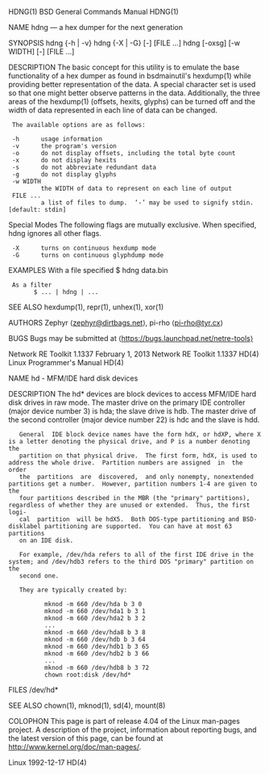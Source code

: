 HDNG(1)                                                     BSD General Commands Manual                                                    HDNG(1)

NAME
     hdng — a hex dumper for the next generation

SYNOPSIS
     hdng {-h | -v}
     hdng {-X | -G} [-] [FILE ...]
     hdng [-oxsg] [-w WIDTH] [-] [FILE ...]

DESCRIPTION
     The basic concept for this utility is to emulate the base functionality of a hex dumper as found in bsdmainutil's hexdump(1) while providing
     better representation of the data. A special character set is used so that one might better observe patterns in the data. Additionally, the
     three areas of the hexdump(1) (offsets, hexits, glyphs) can be turned off and the width of data represented in each line of data can be
     changed.

     The available options are as follows:

     -h      usage information
     -v      the program's version
     -o      do not display offsets, including the total byte count
     -x      do not display hexits
     -s      do not abbreviate redundant data
     -g      do not display glyphs
     -w WIDTH
             the WIDTH of data to represent on each line of output
     FILE ...
             a list of files to dump.  ‘-’ may be used to signify stdin.  [default: stdin]

   Special Modes
     The following flags are mutually exclusive. When specified, hdng ignores all other flags.

     -X      turns on continuous hexdump mode
     -G      turns on continuous glyphdump mode

EXAMPLES
     With a file specified
           $ hdng data.bin

     As a filter
           $ ... | hdng | ...

SEE ALSO
     hexdump(1), repr(1), unhex(1), xor(1)

AUTHORS
     Zephyr ⟨zephyr@dirtbags.net⟩,
     pi-rho ⟨pi-rho@tyr.cx⟩

BUGS
     Bugs may be submitted at ⟨https://bugs.launchpad.net/netre-tools⟩

Network RE Toolkit 1.1337                                        February 1, 2013                                        Network RE Toolkit 1.1337
HD(4)                                                        Linux Programmer's Manual                                                       HD(4)

NAME
       hd - MFM/IDE hard disk devices

DESCRIPTION
       The  hd*  devices  are block devices to access MFM/IDE hard disk drives in raw mode.  The master drive on the primary IDE controller (major
       device number 3) is hda; the slave drive is hdb.  The master drive of the second controller (major device number 22) is hdc and  the  slave
       is hdd.

       General  IDE block device names have the form hdX, or hdXP, where X is a letter denoting the physical drive, and P is a number denoting the
       partition on that physical drive.  The first form, hdX, is used to address the whole drive.  Partition numbers are assigned  in  the  order
       the  partitions  are  discovered,  and only nonempty, nonextended partitions get a number.  However, partition numbers 1-4 are given to the
       four partitions described in the MBR (the "primary" partitions), regardless of whether they are unused or extended.  Thus, the first  logi‐
       cal  partition  will be hdX5.  Both DOS-type partitioning and BSD-disklabel partitioning are supported.  You can have at most 63 partitions
       on an IDE disk.

       For example, /dev/hda refers to all of the first IDE drive in the system; and /dev/hdb3 refers to the third DOS "primary" partition on  the
       second one.

       They are typically created by:

              mknod -m 660 /dev/hda b 3 0
              mknod -m 660 /dev/hda1 b 3 1
              mknod -m 660 /dev/hda2 b 3 2
              ...
              mknod -m 660 /dev/hda8 b 3 8
              mknod -m 660 /dev/hdb b 3 64
              mknod -m 660 /dev/hdb1 b 3 65
              mknod -m 660 /dev/hdb2 b 3 66
              ...
              mknod -m 660 /dev/hdb8 b 3 72
              chown root:disk /dev/hd*

FILES
       /dev/hd*

SEE ALSO
       chown(1), mknod(1), sd(4), mount(8)

COLOPHON
       This  page is part of release 4.04 of the Linux man-pages project.  A description of the project, information about reporting bugs, and the
       latest version of this page, can be found at http://www.kernel.org/doc/man-pages/.

Linux                                                               1992-12-17                                                               HD(4)
